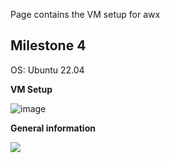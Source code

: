 Page contains the VM setup for awx

## Milestone 4

OS: Ubuntu 22.04

**VM Setup**  

![image](https://user-images.githubusercontent.com/71083461/216784885-9c445307-dead-4c74-85e5-22f5efc02a4c.png)  

**General information**  

![](C:\Users\jakelitte\AppData\Roaming\marktext\images\2023-02-04-14-01-23-image.png)
